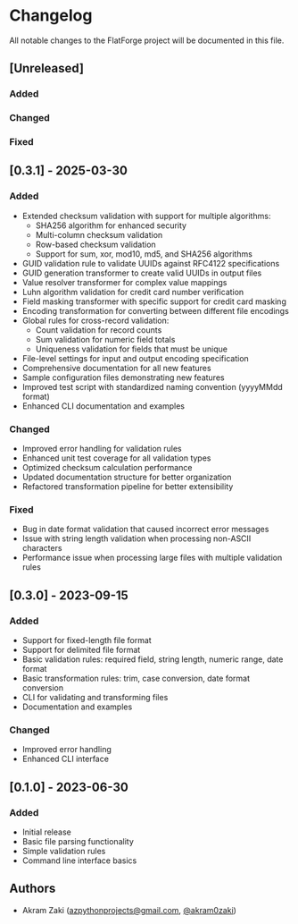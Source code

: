 # Changelog

All notable changes to the FlatForge project will be documented in this file.

## [Unreleased]

### Added

### Changed

### Fixed

## [0.3.1] - 2025-03-30

### Added
- Extended checksum validation with support for multiple algorithms:
  - SHA256 algorithm for enhanced security
  - Multi-column checksum validation
  - Row-based checksum validation
  - Support for sum, xor, mod10, md5, and SHA256 algorithms
- GUID validation rule to validate UUIDs against RFC4122 specifications
- GUID generation transformer to create valid UUIDs in output files
- Value resolver transformer for complex value mappings
- Luhn algorithm validation for credit card number verification
- Field masking transformer with specific support for credit card masking
- Encoding transformation for converting between different file encodings
- Global rules for cross-record validation:
  - Count validation for record counts
  - Sum validation for numeric field totals
  - Uniqueness validation for fields that must be unique
- File-level settings for input and output encoding specification
- Comprehensive documentation for all new features
- Sample configuration files demonstrating new features
- Improved test script with standardized naming convention (yyyyMMdd format)
- Enhanced CLI documentation and examples

### Changed
- Improved error handling for validation rules
- Enhanced unit test coverage for all validation types
- Optimized checksum calculation performance
- Updated documentation structure for better organization
- Refactored transformation pipeline for better extensibility

### Fixed
- Bug in date format validation that caused incorrect error messages
- Issue with string length validation when processing non-ASCII characters
- Performance issue when processing large files with multiple validation rules

## [0.3.0] - 2023-09-15

### Added
- Support for fixed-length file format
- Support for delimited file format
- Basic validation rules: required field, string length, numeric range, date format
- Basic transformation rules: trim, case conversion, date format conversion
- CLI for validating and transforming files
- Documentation and examples

### Changed
- Improved error handling
- Enhanced CLI interface

## [0.1.0] - 2023-06-30

### Added
- Initial release
- Basic file parsing functionality
- Simple validation rules
- Command line interface basics

## Authors
- Akram Zaki (azpythonprojects@gmail.com, [@akram0zaki](https://github.com/akram0zaki)) 